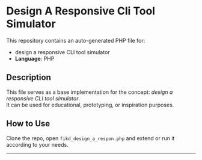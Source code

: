 # Design A Responsive Cli Tool Simulator

This repository contains an auto-generated PHP file for:

- design a responsive CLI tool simulator
- **Language**: PHP

## Description

This file serves as a base implementation for the concept: *design a responsive CLI tool simulator*.  
It can be used for educational, prototyping, or inspiration purposes.

## How to Use

Clone the repo, open `fikd_design_a_respon.php` and extend or run it according to your needs.

---


